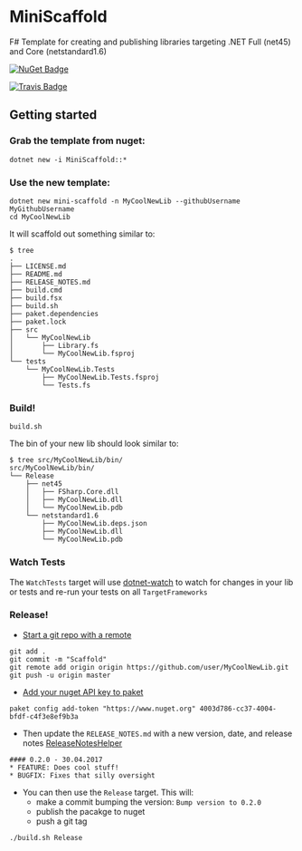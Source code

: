 # MiniScaffold
F# Template for creating and publishing libraries targeting .NET Full (net45) and Core (netstandard1.6)

[![NuGet Badge](https://img.shields.io/nuget/vpre/MiniScaffold.svg)](https://www.nuget.org/packages/MiniScaffold/)

[![Travis Badge](https://travis-ci.org/TheAngryByrd/MiniScaffold.svg?branch=master)](https://travis-ci.org/TheAngryByrd/MiniScaffold)


## Getting started

### Grab the template from nuget:

```
dotnet new -i MiniScaffold::*
```

### Use the new template:

```
dotnet new mini-scaffold -n MyCoolNewLib --githubUsername MyGithubUsername 
cd MyCoolNewLib
```

It will scaffold out something similar to:

```
$ tree
.
├── LICENSE.md
├── README.md
├── RELEASE_NOTES.md
├── build.cmd
├── build.fsx
├── build.sh
├── paket.dependencies
├── paket.lock
├── src
│   └── MyCoolNewLib
│       ├── Library.fs
│       └── MyCoolNewLib.fsproj
└── tests
    └── MyCoolNewLib.Tests
        ├── MyCoolNewLib.Tests.fsproj
        └── Tests.fs
```

### Build!

```
build.sh
```

The bin of your new lib should look similar to:

```
$ tree src/MyCoolNewLib/bin/
src/MyCoolNewLib/bin/
└── Release
    ├── net45
    │   ├── FSharp.Core.dll
    │   ├── MyCoolNewLib.dll
    │   └── MyCoolNewLib.pdb
    └── netstandard1.6
        ├── MyCoolNewLib.deps.json
        ├── MyCoolNewLib.dll
        └── MyCoolNewLib.pdb

```

### Watch Tests

The `WatchTests` target will use [dotnet-watch](https://github.com/aspnet/Docs/blob/master/aspnetcore/tutorials/dotnet-watch.md) to watch for changes in your lib or tests and re-run your tests on all `TargetFrameworks`

### Release!
* [Start a git repo with a remote](https://help.github.com/articles/adding-an-existing-project-to-github-using-the-command-line/)

```
git add .
git commit -m "Scaffold"
git remote add origin origin https://github.com/user/MyCoolNewLib.git
git push -u origin master
```

* [Add your nuget API key to paket](https://fsprojects.github.io/Paket/paket-config.html#Adding-a-NuGet-API-key)

```
paket config add-token "https://www.nuget.org" 4003d786-cc37-4004-bfdf-c4f3e8ef9b3a
```


* Then update the `RELEASE_NOTES.md` with a new version, date, and release notes [ReleaseNotesHelper](https://fsharp.github.io/FAKE/apidocs/fake-releasenoteshelper.html)

```
#### 0.2.0 - 30.04.2017
* FEATURE: Does cool stuff!
* BUGFIX: Fixes that silly oversight
```

* You can then use the `Release` target.  This will:
    * make a commit bumping the version:  `Bump version to 0.2.0`
    * publish the pacakge to nuget
    * push a git tag  

```
./build.sh Release
```

